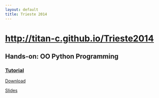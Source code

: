 ```yaml
---
layout: default
title: Trieste 2014
---
```


# http://titan-c.github.io/Trieste2014

##  Hands-on: OO Python Programming


### [Tutorial](https://github.com/Titan-C/Trieste2014/wiki/OOP-HandsOnSession)
<a href="http://titan-c.github.io/Trieste2014/Downloads/queue_simulation.zip" class="download-button zip"><span>Download</span></a>

[Slides](slidesOOP.html) 
